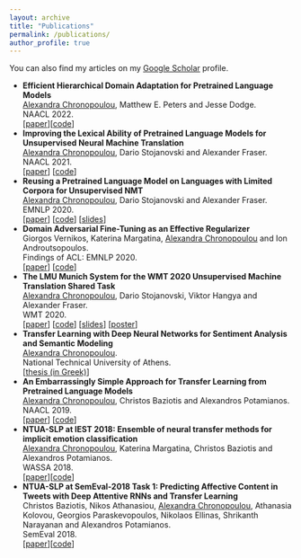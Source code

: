 ```yaml
---
layout: archive
title: "Publications"
permalink: /publications/
author_profile: true
---
```


  You can also find my articles on my [Google Scholar](https://scholar.google.com/citations?hl=en&user=XiwRCRIAAAAJ&view_op=list_works&sortby=pubdate) profile.

<ul class="sparse-list">
            <li>
          <b>Efficient Hierarchical Domain Adaptation for Pretrained Language Models</b> <br/>
          <u>Alexandra Chronopoulou</u>, Matthew E. Peters and Jesse Dodge. <br/>
          NAACL 2022.<br/>
          [<a href="https://arxiv.org/pdf/2112.08786.pdf">paper</a>][<a href="https://github.com/alexandra-chron/hierarchical-domain-adaptation" class="link-in-list">code</a>]
        </li>
          <li>
          <b>Improving the Lexical Ability of Pretrained Language Models for Unsupervised Neural Machine Translation</b> <br/>
          <u>Alexandra Chronopoulou</u>, Dario Stojanovski and Alexander Fraser. <br/>
          NAACL 2021.<br/>
          [<a href="https://www.aclweb.org/anthology/2021.naacl-main.16.pdf">paper</a>]
          [<a href="https://github.com/alexandra-chron/lexical_xlm_relm" class="link-in-list">code</a>]
        </li>
        <li>
          <b>Reusing a Pretrained Language Model on Languages with Limited Corpora for Unsupervised NMT</b> <br/>
          <u>Alexandra Chronopoulou</u>, Dario Stojanovski and Alexander Fraser. <br/>
          EMNLP 2020.<br/>
          [<a href="https://www.aclweb.org/anthology/2020.emnlp-main.214.pdf" class="link-in-list">paper</a>]
          [<a href="https://github.com/alexandra-chron/relm_unmt" class="link-in-list">code</a>]
          [<a href="https://drive.google.com/file/d/1HJ_5g_TifOSXUpUeHbDg4c3tyhZew_GD/view?usp=sharing" class="link-in-list">slides</a>]
        </li>
        <li>
          <b>Domain Adversarial Fine-Tuning as an Effective Regularizer</b> <br/>
          Giorgos Vernikos, Katerina Margatina, <u>Alexandra Chronopoulou</u> and Ion Androutsopoulos. <br/>
          Findings of ACL: EMNLP 2020.<br/>
          [<a href="https://www.aclweb.org/anthology/2020.findings-emnlp.278.pdf" class="link-in-list">paper</a>]
          [<a href="https://github.com/GeorgeVern/AFTERV1.0" class="link-in-list">code</a>]
        </li>
        <li>
          <b>The LMU Munich System for the WMT 2020 Unsupervised Machine Translation Shared Task</b> <br/>
          <u>Alexandra Chronopoulou</u>, Dario Stojanovski, Viktor Hangya and Alexander Fraser. <br/>
          WMT 2020.<br/>
          [<a href="https://www.aclweb.org/anthology/2020.wmt-1.128.pdf" class="link-in-list">paper</a>]
          [<a href="https://github.com/alexandra-chron/umt-lmu-wmt2020" class="link-in-list">code</a>]
          [<a href="https://drive.google.com/file/d/1gZvhZd5TW3z7VJubts13Y35L8H1mbBT1/view?usp=sharing" class="link-in-list">slides</a>]
         [<a href="https://drive.google.com/file/d/1bTjshwr8amPLyxlPzVDEcB6DtA4vjVUX/view?usp=sharing" class="link-in-list">poster</a>]
        </li>
        <li>
          <b>Transfer Learning with Deep Neural Networks for Sentiment Analysis and Semantic Modeling</b> <br/>
          <u>Alexandra Chronopoulou</u>. <br/>
          National Technical University of Athens.<br/>
          [<a href="https://dspace.lib.ntua.gr/xmlui/bitstream/handle/123456789/49039/diplomatiki_achronopoulou.pdf?sequence=1" class="link-in-list">thesis (in Greek)</a>]
        </li>
        <li>
          <b>An Embarrassingly Simple Approach for Transfer Learning from Pretrained Language Models</b> <br/>
          <u>Alexandra Chronopoulou</u>, Christos Baziotis and Alexandros Potamianos. <br/>
          NAACL 2019.<br/>
          [<a href="https://www.aclweb.org/anthology/N19-1213.pdf" class="link-in-list">paper</a>]
          [<a href="https://github.com/alexandra-chron/siatl" class="link-in-list">code</a>]
        </li>
        <li>
          <b>NTUA-SLP at IEST 2018: Ensemble of neural transfer methods for implicit emotion classification</b> <br/>
          <u>Alexandra Chronopoulou</u>, Katerina Margatina, Christos Baziotis and Alexandros Potamianos. <br/>
          WASSA 2018.<br />
          [<a href="https://www.aclweb.org/anthology/W18-6209.pdf" class="link-in-list">paper</a>][<a href="https://github.com/alexandra-chron/ntua-slp-wassa-iest2018">code</a>]
        </li>
        <li>
          <b>NTUA-SLP at SemEval-2018 Task 1: Predicting Affective Content in Tweets with Deep Attentive RNNs and Transfer Learning</b> <br/>
          Christos Baziotis, Nikos Athanasiou, <u>Alexandra Chronopoulou</u>, Athanasia Kolovou, Georgios Paraskevopoulos, Nikolaos Ellinas, Shrikanth Narayanan and  Alexandros Potamianos. <br/>
          SemEval 2018. <br />
          [<a href="https://www.aclweb.org/anthology/S18-1037.pdf" class="link-in-list">paper</a>][<a href="https://github.com/cbaziotis/ntua-slp-semeval2018" class="link-in-list">code</a>]
        </li>
</ul>
